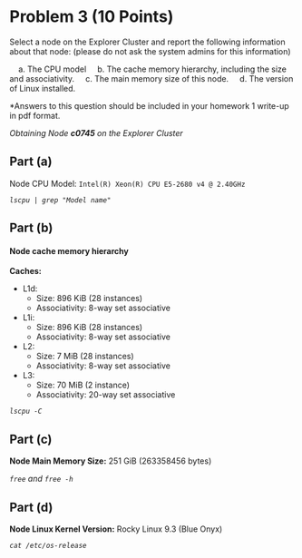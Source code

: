 # Problem 3 (10 Points)

Select a node on the Explorer Cluster and report the following information about that node: (please do not ask the system admins for this information)

&nbsp;&nbsp;&nbsp;&nbsp;a. The CPU model
&nbsp;&nbsp;&nbsp;&nbsp;b. The cache memory hierarchy, including the size and associativity.
&nbsp;&nbsp;&nbsp;&nbsp;c. The main memory size of this node.
&nbsp;&nbsp;&nbsp;&nbsp;d. The version of Linux installed.

*Answers to this question should be included in your homework 1 write-up in pdf format.


*Obtaining Node **c0745** on the Explorer Cluster*

## Part (a)
Node CPU Model: `Intel(R) Xeon(R) CPU E5-2680 v4 @ 2.40GHz`

*```lscpu | grep "Model name"```*

## Part (b)
#### Node cache memory hierarchy
**Caches:**
- L1d:
    - Size: 896 KiB (28 instances)
    - Associativity: 8-way set associative
- L1i:
    - Size: 896 KiB (28 instances)
    - Associativity: 8-way set associative
- L2:
    - Size: 7 MiB (28 instances)
    - Associativity: 8-way set associative
- L3:
    - Size: 70 MiB (2 instance)
    - Associativity: 20-way set associative

*```lscpu -C```*

## Part (c)
**Node Main Memory Size:** 251 GiB (263358456 bytes)

*```free``` and ```free -h```*

## Part (d)
**Node Linux Kernel Version:** Rocky Linux 9.3 (Blue Onyx)

*```cat /etc/os-release```*
